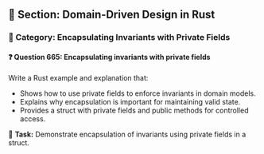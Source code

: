 ## 📘 Section: Domain-Driven Design in Rust
### 🔹 Category: Encapsulating Invariants with Private Fields
#### ❓ Question 665: Encapsulating invariants with private fields

Write a Rust example and explanation that:

- Shows how to use private fields to enforce invariants in domain models.
- Explains why encapsulation is important for maintaining valid state.
- Provides a struct with private fields and public methods for controlled access.

🔧 **Task:** Demonstrate encapsulation of invariants using private fields in a struct.
